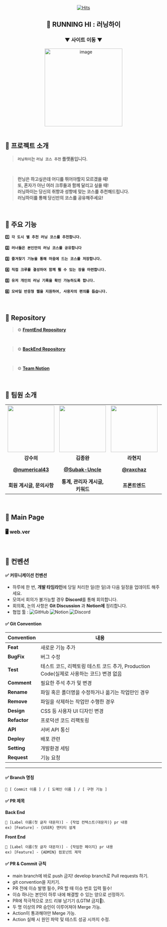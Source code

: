 <div align="center">
    
[![Hits](https://hits.seeyoufarm.com/api/count/incr/badge.svg?url=https%3A%2F%2Fgithub.com%2Fcca-ffodregamdi%2Frunning-hi-back&count_bg=%23FFA49F&title_bg=%23555555&icon=&icon_color=%23E7E7E7&title=views&edge_flat=false)](https://hits.seeyoufarm.com)
## 🏃 RUNNING HI : 러닝하이

### ▼ 사이트 이동 ▼
<a href="https://running-hi.com">
<img width="250" alt="image" src="https://github.com/cca-ffodregamdi/.github/assets/119282494/ff52abf3-6873-4f68-8d35-c2ed0e5102e4">
</a>
</div>

<br>

## 🔻 프로젝트 소개
> **`러닝하이`는 `러닝 코스 추천` 플랫폼입니다.**
<br>

> **런닝은 하고싶은데 어디를 뛰어야할지 모르겠을 때!
> <br>
> 또, 혼자가 아닌 여러 크루들과 함께 달리고 싶을 때!**
> <br>
>**러닝하이는 당신의 취향과 성향에 맞는 코스를 추천해드립니다.**
> <br>
>**러닝하이를 통해 당신만의 코스를 공유해주세요!**

<br>

## 🔻 주요 기능

**`1️⃣ 각 도시 별 추천 러닝 코스를 추천합니다.`**

**`2️⃣ 러너들은 본인만의 러닝 코스를 공유합니다`**

**`3️⃣ 즐겨찾기 기능을 통해 마음에 드는 코스를 저장합니다.`**

**`4️⃣ 직접 크루를 결성하여 함께 뛸 수 있는 장을 마련합니다.`**

**`5️⃣ 유저 개인의 러닝 기록을 확인 가능하도록 합니다.`**

**`6️⃣ 모바일 반응형 웹을 지원하여, 사용자의 편의를 돕습니다.`**

<br>

## 🔻 Repository

> ⚙️ **[FrontEnd Repository](https://github.com/cca-ffodregamdi/running-hi-frontend)**
<br>

> ⚙️ **[BackEnd Repository](https://github.com/ca-ffodregamdi/running-hi-back)**
<br>

> ⚙️ **[Team Notion](https://www.notion.so/hammang/adff9907f8244768b9c080bc519b3a1f?pvs=4)**

<br>

## 👋 팀원 소개
<table>
  <tr>
    <td align="center"><a href="https://github.com/numerical43"><img src="https://avatars.githubusercontent.com/numerical43" width="150px;" alt="">
    <td align="center"><a href="https://github.com/Subak-Uncle"><img src="https://avatars.githubusercontent.com/Subak-Uncle" width="150px;" alt="">
    <td align="center"><a href="https://github.com/raxchaz"><img src="https://avatars.githubusercontent.com/raxchaz" width="150px;" alt="">
    <td align="center"><a href="https://github.com/Dylan-SonJungin"><img src="https://avatars.githubusercontent.com/Dylan-SonJungin" width="150px;" alt="">
    <td align="center"><a href="https://github.com/hodin030"><img src="https://avatars.githubusercontent.com/hodin030" width="150px;" alt="">
    <td align="center"><a href="https://github.com/fakerdeft"><img src="https://avatars.githubusercontent.com/fakerdeft" width="150px;" alt="">
  </tr>
  <tr>
    <td align="center"><strong>강수의</strong></td>
    <td align="center"><strong>김종완</strong></td>
    <td align="center"><strong>라현지</strong></td>
    <td align="center"><strong>손정인</strong></td>
    <td align="center"><strong>이효진</strong></td>
    <td align="center"><strong>조만제</strong></td>
  </tr>
    <tr>
    <td align="center"><a href="https://github.com/numerical43"><b>@numerical43</b></td>
    <td align="center"><a href="https://github.com/Subak-Uncle"><b>@Subak-Uncle</b></td>
    <td align="center"><a href="https://github.com/raxchaz"><b>@raxchaz</b></td>
    <td align="center"><a href="https://github.com/Dylan-SonJungin"><b>@Dylan-SonJungin</b></td>
    <td align="center"><a href="https://github.com/hodin030"><b>@hodin030</b></td>
    <td align="center"><a href="https://github.com/fakerdeft"><b>@fakerdeft</b></td>
  </tr>
    <tr>
    <td align="center"><strong>회원 게시글, 문의사항</strong></td>
    <td align="center"><strong>통계, 관리자 게시글, 키워드</strong></td>
    <td align="center"><strong>프론트엔드</strong></td>
    <td align="center"><strong>댓글, 즐겨찾기</strong></td>    
    <td align="center"><strong>신고</strong></td>
    <td align="center"><strong>로그인, 회원 정보, CI/CD</strong></td>
  </tr>
</table>

<br>

## 🔻 Main Page

### 🖥️ web.ver

<br>

## 📌 컨벤션
#### ✅ 커뮤니케이션 컨벤션
- 하루에 한 번, **개발 타임라인**에 당일 처리한 일(한 일)과 다음 일정을 업데이트 해주세요.
- 모여서 회의가 불가능할 경우 **Discord**를 통해 회의합니다.
- 회의록, 논의 사항은 **Git Discussion** 과 **Notion에** 정리합니다.
- 협업 툴 : ![GitHub](https://img.shields.io/badge/GitHub-000000?style=flat&logo=github&logoColor=white)
![Notion](https://img.shields.io/badge/notion-000000?style=flat&logo=notion&logoColor=white)
![Discord](https://img.shields.io/badge/discord-5865F2?style=flat&logo=discord&logoColor=white)

#### ✅ **Git Convention**
| **Convention**  | **내용**                                                         |
|-----------------|----------------------------------------------------------------|
| **Feat**        | 새로운 기능 추가                                                      |
| **BugFix**         | 버그 수정                                                          |
| **Test**        | 테스트 코드, 리펙토링 테스트 코드 추가, Production Code(실제로 사용하는 코드) 변경 없음     |
| **Comment**     | 필요한 주석 추가 및 변경                                                 |
| **Rename**      | 파일 혹은 폴더명을 수정하거나 옮기는 작업만인 경우                                   |
| **Remove**      | 파일을 삭제하는 작업만 수행한 경우                                            |
| **Design**      | CSS 등 사용자 UI 디자인 변경                                            |
| **Refactor** | 프로덕션 코드 리팩토링                                                   |
| **API** | 서버 API 통신                                                   |
| **Deploy** | 배포 관련                                                   |
| **Setting** | 개발환경 세팅                                                   |
| **Request** | 기능 요청                                                   |

---------------------------------------------------

#### ✅ **Branch 명칭**
```
🧸 [ Commit 이름 ] / [ 도메인 이름 ] / [ 구현 기능 ]
```

#### ✅ **PR 제목**

**Back End**

```
🐘 [Label 이름(첫 글자 대문자)] - {작업 컨텍스트(대문자)} pr 내용
ex) [Feature] - {USER} 엔티티 설계
```

**Front End**

```
🦒 [Label 이름(첫 글자 대문자)] - {작업한 페이지} pr 내용
ex) [Feature] - {ADMIN} 컴포넌트 제작
```

#### ✅ **PR & Commit 규칙**

- main branch에 바로 push 금지! develop branch로 Pull requests 하기.
- git convention을 지키기.
- PR 전에 이슈 발행 필수, PR 할 때 이슈 번호 입력 필수!
- 이슈 하나는 본인이 하루 내에 해결할 수 있는 양으로 선정하기.
- PR에 적극적으로 코드 리뷰 남기기 (LGTM 금지🙅).
- 두 명 이상의 PR 승인이 이루어져야 Merge 가능.
- Action이 통과해야만 Merge 가능.
- Action 실패 시 원인 파악 및 테스트 성공 시까지 수정.

